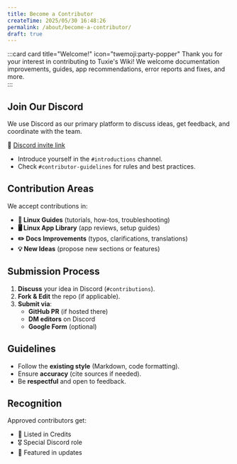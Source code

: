 ```yaml
---
title: Become a Contributor
createTime: 2025/05/30 16:48:26
permalink: /about/become-a-contributor/
draft: true
---
```


:::card card title="Welcome!" icon="twemoji:party-popper"
Thank you for your interest in contributing to Tuxie's Wiki! We welcome documentation improvements, guides, app recommendations, error reports and fixes, and more.  
:::

## Join Our Discord

We use Discord as our primary platform to discuss ideas, get feedback, and coordinate with the team.

🔗 [Discord invite link](https://discord.gg/WkeNeu8NGt)

- Introduce yourself in the `#introductions` channel.
- Check `#contributor-guidelines` for rules and best practices.

## Contribution Areas

We accept contributions in:

- **📖 Linux Guides** (tutorials, how-tos, troubleshooting)
- **🖥️ Linux App Library** (app reviews, setup guides)
- **✏️ Docs Improvements** (typos, clarifications, translations)
- **💡 New Ideas** (propose new sections or features)

## Submission Process

1. **Discuss** your idea in Discord (`#contributions`).
2. **Fork & Edit** the repo (if applicable).
3. **Submit via**:
   - **GitHub PR** (if hosted there)
   - **DM editors** on Discord
   - **Google Form** (optional)

## Guidelines

- Follow the **existing style** (Markdown, code formatting).
- Ensure **accuracy** (cite sources if needed).
- Be **respectful** and open to feedback.

## Recognition

Approved contributors get:

- 📜 Listed in Credits
- 🎖️ Special Discord role
- 🚀 Featured in updates
